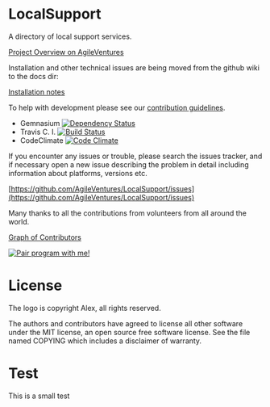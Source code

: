 LocalSupport
============

A directory of local support services. 

[Project Overview on AgileVentures](http://www.agileventures.org/projects/localsupport/documents/project-overview-localsupport)

Installation and other technical issues are being moved from the github wiki to the docs dir:

[Installation notes](https://github.com/AgileVentures/LocalSupport/blob/develop/docs/installation.md#installation)

To help with development please see our [contribution guidelines](CONTRIBUTING.md).

* Gemnasium [![Dependency Status](https://gemnasium.com/AgileVentures/LocalSupport.svg)](https://gemnasium.com/AgileVentures/LocalSupport)
* Travis C. I. [![Build Status](https://travis-ci.org/AgileVentures/LocalSupport.png)](https://travis-ci.org/AgileVentures/LocalSupport)
* CodeClimate [![Code Climate](https://codeclimate.com/github/AgileVentures/LocalSupport.png)](https://codeclimate.com/github/AgileVentures/LocalSupport)

If you encounter any issues or trouble, please search the issues tracker, and if necessary open a new issue describing the problem in detail including information about platforms, versions etc. 

[https://github.com/AgileVentures/LocalSupport/issues](https://github.com/AgileVentures/LocalSupport/issues)

Many thanks to all the contributions from volunteers from all around the world.

[Graph of Contributors](https://github.com/AgileVentures/LocalSupport/contributors)

<a href="mailto:tansaku@gmail.com?subject=Pairing on LocalSupport" title="Pair program with me!">
  <img  src="http://pairprogramwith.me/badge.png"
        alt="Pair program with me!" />
</a>

License
=======

The logo is copyright Alex, all rights reserved.

The authors and contributors have agreed to license all other software
under the MIT license, an open source free software license. See the
file named COPYING which includes a disclaimer of warranty.

Test
======
This is a small test